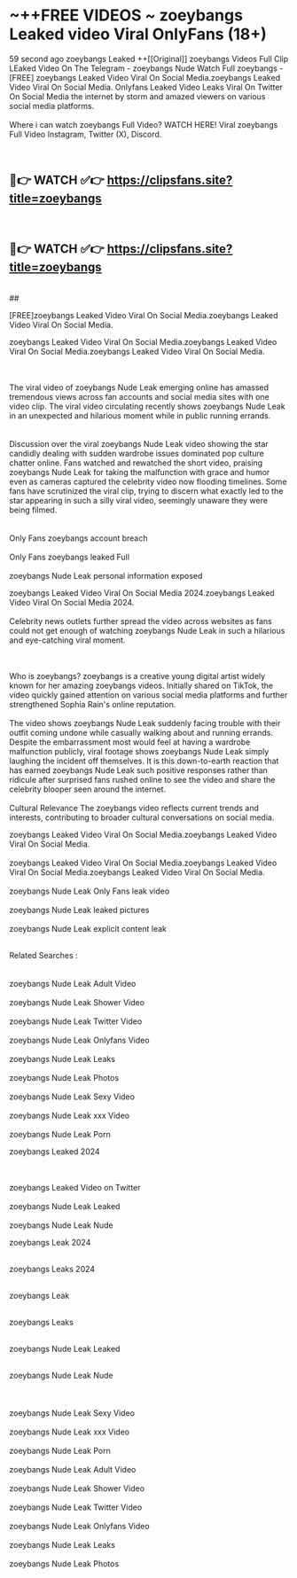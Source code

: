 # ~++FREE VIDEOS ~ zoeybangs Leaked video Viral OnlyFans (18+)<br>


59 second ago zoeybangs Leaked ++[[Original]] zoeybangs Videos Full Clip LEaked Video On The Telegram  - zoeybangs Nude  Watch Full zoeybangs - [FREE] zoeybangs Leaked Video Viral On Social Media.zoeybangs Leaked Video Viral On Social Media.   Onlyfans Leaked Video Leaks Viral On Twitter On Social Media the internet by storm and amazed viewers on various social media platforms. <br><br>
Where i can watch zoeybangs Full Video? WATCH HERE! Viral zoeybangs Full Video Instagram, Twitter (X), Discord. <br>


 <br>

##  🔴👉 WATCH ✅👉  <a href="https://clipsfans.site?title=zoeybangs&ref=git">https://clipsfans.site?title=zoeybangs</a> <br>
  <br>

##  🔴👉 WATCH ✅👉  <a href="https://clipsfans.site?title=zoeybangs&ref=git">https://clipsfans.site?title=zoeybangs</a> <br>
  <br>
  ##



[FREE]zoeybangs Leaked Video Viral On Social Media.zoeybangs Leaked Video Viral On Social Media. <br>

zoeybangs Leaked Video Viral On Social Media.zoeybangs Leaked Video Viral On Social Media.zoeybangs Leaked Video Viral On Social Media. <br>


  <br>

  <br>
The viral video of zoeybangs Nude Leak emerging online has amassed tremendous views across fan accounts and social media sites with one video clip. The viral video circulating recently shows zoeybangs Nude Leak in an unexpected and hilarious moment while in public running errands.<br>
<br>


<br>
Discussion over the viral zoeybangs Nude Leak video showing the star candidly dealing with sudden wardrobe issues dominated pop culture chatter online. Fans watched and rewatched the short video, praising zoeybangs Nude Leak for taking the malfunction with grace and humor even as cameras captured the celebrity video now flooding timelines. Some fans have scrutinized the viral clip, trying to discern what exactly led to the star appearing in such a silly viral video, seemingly unaware they were being filmed.<br>
<br>
<br> 
Only Fans zoeybangs account breach<br>
<br>
Only Fans zoeybangs leaked Full <br>
<br>
zoeybangs Nude Leak personal information exposed<br>

zoeybangs Leaked Video Viral On Social Media 2024.zoeybangs Leaked Video Viral On Social Media 2024. <br>
<br>
Celebrity news outlets further spread the video across websites as fans could not get enough of watching zoeybangs Nude Leak in such a hilarious and eye-catching viral moment.<br>
<br>

<br>
Who is zoeybangs? zoeybangs is a creative young digital artist widely known for her amazing zoeybangs videos. Initially shared on TikTok, the video quickly gained attention on various social media platforms and further strengthened Sophia Rain's online reputation.<br>
<br>
The video shows zoeybangs Nude Leak suddenly facing trouble with their outfit coming undone while casually walking about and running errands. Despite the embarrassment most would feel at having a wardrobe malfunction publicly, viral footage shows zoeybangs Nude Leak simply laughing the incident off themselves. It is this down-to-earth reaction that has earned zoeybangs Nude Leak such positive responses rather than ridicule after surprised fans rushed online to see the video and share the celebrity blooper seen around the internet.<br>
<br>
Cultural Relevance The zoeybangs video reflects current trends and interests, contributing to broader cultural conversations on social media.<br>

zoeybangs Leaked Video Viral On Social Media.zoeybangs Leaked Video Viral On Social Media.<br>
<br>
zoeybangs Leaked Video Viral On Social Media.zoeybangs Leaked Video Viral On Social Media.zoeybangs Leaked Video Viral On Social Media.<br>
<br>
zoeybangs Nude Leak Only Fans leak video<br>
<br>
zoeybangs Nude Leak leaked pictures<br>
<br>
zoeybangs Nude Leak explicit content leak<br>


<br>
Related Searches :<br>
<br>

<br>
zoeybangs Nude Leak Adult Video<br>
<br>
zoeybangs Nude Leak Shower Video<br>
<br>
zoeybangs Nude Leak Twitter Video<br>
<br>
zoeybangs Nude Leak Onlyfans Video<br>
<br>
zoeybangs Nude Leak Leaks<br>
<br>
zoeybangs Nude Leak Photos<br>

<br>
zoeybangs Nude Leak Sexy Video<br>
<br>
zoeybangs Nude Leak xxx Video<br>
<br>
zoeybangs Nude Leak Porn<br>

zoeybangs  Leaked 2024 <br> <br>
<br>

zoeybangs Leaked Video on Twitter <br>
<br>
zoeybangs Nude Leak Leaked<br>
<br>
zoeybangs Nude Leak Nude<br>


zoeybangs  Leak 2024 <br> <br>



zoeybangs  Leaks 2024 <br> <br>



 
zoeybangs  Leak<br> <br>



zoeybangs  Leaks<br> <br>


zoeybangs Nude Leak Leaked<br> <br>

zoeybangs Nude Leak Nude<br> <br>
<br> <br>
zoeybangs Nude Leak Sexy Video
<br> <br>
zoeybangs Nude Leak xxx Video
<br> <br>
zoeybangs Nude Leak Porn
<br> <br>
zoeybangs Nude Leak Adult Video
<br> <br>
zoeybangs Nude Leak Shower Video
<br> <br>
zoeybangs Nude Leak Twitter Video
<br> <br>
zoeybangs Nude Leak Onlyfans Video
<br> <br>
zoeybangs Nude Leak Leaks
<br> <br>
zoeybangs Nude Leak Photos






</p>




 



</p>










